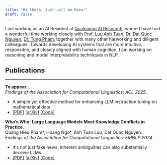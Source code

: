 ```yaml
---
title: "Hi there, Just call me Hieu!"
draft: false
---
```

I am working as an AI Resident at [Qualcomm AI Research](https://www.qualcomm.com/research/artificial-intelligence), where I have had a wonderful time working closely with [Prof. Luu Anh Tuan](https://tuanluu.github.io/), [Dr. Dat Quoc Nguyen](https://datquocnguyen.github.io/), [Dr. Tung Pham](https://openreview.net/profile?id=~Tung_Pham1), together with many other harworking and dilligent colleagues. Towards developing AI systems that are more intuitive, responsible, and closely aligned with human cognition, I am working on reasoning and model interpretability techniques in NLP.
## Publications
---

**To appear...**                           
*Findings of the Association for Computational Linguistics: ACL 2025*.
* A simple yet effective method for enhancing LLM instruction tuning on mathematical data. 
* [[PDF]]() [[arXiv]]() [[Code]]() 


**Who’s Who: Large Language Models Meet Knowledge Conflicts in Practice**.    
Quang Hieu Pham*, Hoang Ngo*, Anh Tuan Luu, Dat Quoc Nguyen.   
*Findings of the Association for Computational Linguistics: EMNLP 2024*.
* It's not just fake news; inherent ambiguities can also substantially deceive LLMs.
* [[PDF]](https://aclanthology.org/2024.findings-emnlp.593.pdf) [[arXiv]](https://arxiv.org/abs/2410.15737) [[Code]](https://github.com/VinAIResearch/WhoQA)


